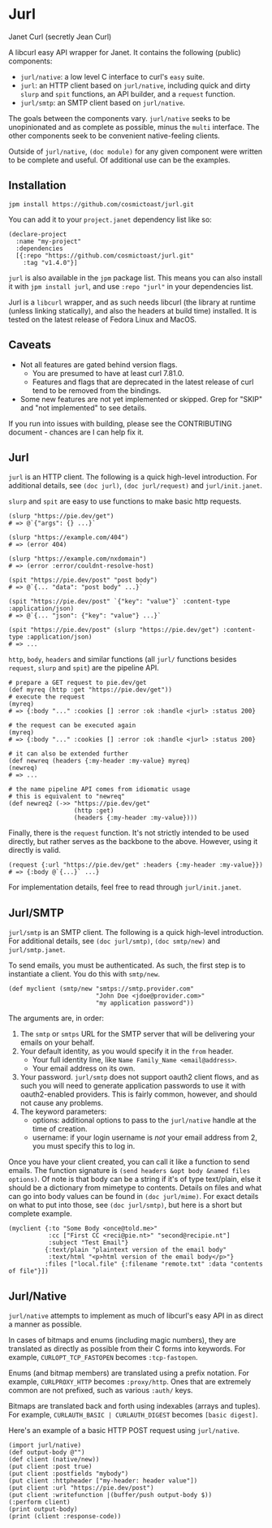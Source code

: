 # Jurl
Janet Curl (secretly Jean Curl)

A libcurl easy API wrapper for Janet.
It contains the following (public) components:
* `jurl/native`: a low level C interface to curl's `easy` suite.
* `jurl`: an HTTP client based on `jurl/native`, including quick and dirty `slurp` and `spit` functions, an API builder, and a `request` function.
* `jurl/smtp`: an SMTP client based on `jurl/native`.

The goals between the components vary.
`jurl/native` seeks to be unopinionated and as complete as possible, minus the `multi` interface.
The other components seek to be convenient native-feeling clients.

Outside of `jurl/native`, `(doc module)` for any given component were written to be complete and useful.
Of additional use can be the examples.

## Installation
`jpm install https://github.com/cosmictoast/jurl.git`

You can add it to your `project.janet` dependency list like so:
```janet
(declare-project
  :name "my-project"
  :dependencies
  [{:repo "https://github.com/cosmictoast/jurl.git"
    :tag "v1.4.0"}]
```

`jurl` is also available in the `jpm` package list.
This means you can also install it with `jpm install jurl`, and use
`:repo "jurl"` in your dependencies list.

Jurl is a `libcurl` wrapper, and as such needs libcurl (the library at runtime (unless linking statically), and also the headers at build time) installed.
It is tested on the latest release of Fedora Linux and MacOS.

## Caveats
* Not all features are gated behind version flags.
  * You are presumed to have at least curl 7.81.0.
  * Features and flags that are deprecated in the latest release of curl tend to be removed from the bindings.
* Some new features are not yet implemented or skipped. Grep for "SKIP" and "not implemented" to see details.

If you run into issues with building, please see the CONTRIBUTING document - chances are I can help fix it.

## Jurl
`jurl` is an HTTP client.
The following is a quick high-level introduction.
For additional details, see `(doc jurl)`, `(doc jurl/request)` and `jurl/init.janet`.

`slurp` and `spit` are easy to use functions to make basic http requests.
```janet
(slurp "https://pie.dev/get")
# => @`{"args": {} ...}`

(slurp "https://example.com/404")
# => (error 404)

(slurp "https://example.com/nxdomain")
# => (error :error/couldnt-resolve-host)

(spit "https://pie.dev/post" "post body")
# => @`{... "data": "post body" ...}`

(spit "https://pie.dev/post" `{"key": "value"}` :content-type :application/json)
# => @`{... "json": {"key": "value"} ...}`

(spit "https://pie.dev/post" (slurp "https://pie.dev/get") :content-type :application/json)
# => ...
```

`http`, `body`, `headers` and similar functions (all `jurl/` functions besides `request`, `slurp` and `spit`) are the pipeline API.
```janet
# prepare a GET request to pie.dev/get
(def myreq (http :get "https://pie.dev/get"))
# execute the request
(myreq)
# => {:body "..." :cookies [] :error :ok :handle <jurl> :status 200}

# the request can be executed again
(myreq)
# => {:body "..." :cookies [] :error :ok :handle <jurl> :status 200}

# it can also be extended further
(def newreq (headers {:my-header :my-value} myreq)
(newreq)
# => ...

# the name pipeline API comes from idiomatic usage
# this is equivalent to "newreq"
(def newreq2 (->> "https://pie.dev/get"
                  (http :get)
                  (headers {:my-header :my-value})))
```

Finally, there is the `request` function.
It's not strictly intended to be used directly, but rather serves as the backbone to the above.
However, using it directly is valid.
```janet
(request {:url "https://pie.dev/get" :headers {:my-header :my-value}})
# => {:body @`{...}` ...}
```

For implementation details, feel free to read through `jurl/init.janet`.

## Jurl/SMTP
`jurl/smtp` is an SMTP client.
The following is a quick high-level introduction.
For additional details, see `(doc jurl/smtp)`, `(doc smtp/new)` and `jurl/smtp.janet`.

To send emails, you must be authenticated.
As such, the first step is to instantiate a client.
You do this with `smtp/new`.
```janet
(def myclient (smtp/new "smtps://smtp.provider.com"
                        "John Doe <jdoe@provider.com>"
                        "my application password"))
```
The arguments are, in order:
1. The `smtp` or `smtps` URL for the SMTP server that will be delivering your emails on your behalf.
2. Your default identity, as you would specify it in the `from` header.
   * Your full identity line, like `Name Family_Name <email@address>`.
   * Your email address on its own.
3. Your password. `jurl/smtp` does not support oauth2 client flows, and as such you will need to generate application passwords to use it with oauth2-enabled providers.
   This is fairly common, however, and should not cause any problems.
4. The keyword parameters:
   * options: additional options to pass to the `jurl/native` handle at the time of creation.
   * username: if your login username is *not* your email address from 2, you must specify this to log in.

Once you have your client created, you can call it like a function to send emails.
The function signature is `(send headers &opt body &named files options)`.
Of note is that body can be a string if it's of type text/plain, else it should be a dictionary from mimetype to contents.
Details on files and what can go into body values can be found in `(doc jurl/mime)`.
For exact details on what to put into those, see `(doc jurl/smtp)`, but here is a short but complete example.
```janet
(myclient {:to "Some Body <once@told.me>"
           :cc ["First CC <reci@pie.nt>" "second@recipie.nt"]
           :subject "Test Email"}
          {:text/plain "plaintext version of the email body"
           :text/html "<p>html version of the email body</p>"}
          :files ["local.file" {:filename "remote.txt" :data "contents of file"}])
```

## Jurl/Native
`jurl/native` attempts to implement as much of libcurl's easy API in as direct a manner as possible.

In cases of bitmaps and enums (including magic numbers), they are translated as directly as possible from their C forms into keywords.
For example, `CURLOPT_TCP_FASTOPEN` becomes `:tcp-fastopen`.

Enums (and bitmap members) are translated using a prefix notation.
For example, `CURLPROXY_HTTP` becomes `:proxy/http`.
Ones that are extremely common are not prefixed, such as various `:auth/` keys.

Bitmaps are translated back and forth using indexables (arrays and tuples).
For example, `CURLAUTH_BASIC | CURLAUTH_DIGEST` becomes `[basic digest]`.

Here's an example of a basic HTTP POST request using `jurl/native`.
```janet
(import jurl/native)
(def output-body @"")
(def client (native/new))
(put client :post true)
(put client :postfields "mybody")
(put client :httpheader ["my-header: header value"])
(put client :url "https://pie.dev/post")
(put client :writefunction |(buffer/push output-body $))
(:perform client)
(print output-body)
(print (client :response-code))
```
